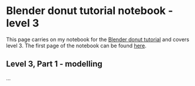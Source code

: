Blender donut tutorial notebook - level 3
=========================================

This page carries on my notebook for the [Blender donut tutorial](https://www.youtube.com/watch?v=TPrnSACiTJ4&list=PLjEaoINr3zgEq0u2MzVgAaHEBt--xLB6U) and covers level 3. The first page of the notebook can be found [here](README.md).

Level 3, Part 1 - modelling
---------------------------

...
